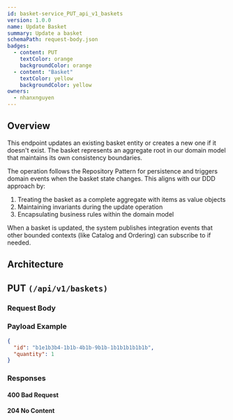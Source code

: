 ```yaml
---
id: basket-service_PUT_api_v1_baskets
version: 1.0.0
name: Update Basket
summary: Update a basket
schemaPath: request-body.json
badges:
  - content: PUT
    textColor: orange
    backgroundColor: orange
  - content: "Basket"
    textColor: yellow
    backgroundColor: yellow
owners:
  - nhanxnguyen
---
```


## Overview

This endpoint updates an existing basket entity or creates a new one if it doesn't exist. The basket represents an aggregate root in our domain model that maintains its own consistency boundaries.

The operation follows the Repository Pattern for persistence and triggers domain events when the basket state changes. This aligns with our DDD approach by:

1. Treating the basket as a complete aggregate with items as value objects
2. Maintaining invariants during the update operation
3. Encapsulating business rules within the domain model

When a basket is updated, the system publishes integration events that other bounded contexts (like Catalog and Ordering) can subscribe to if needed.

## Architecture

<NodeGraph />

## PUT `(/api/v1/baskets)`

### Request Body

<SchemaViewer file="request-body.json" maxHeight="500" id="request-body" />

### Payload Example

```json title="Payload example"
{
  "id": "b1e1b3b4-1b1b-4b1b-9b1b-1b1b1b1b1b1b",
  "quantity": 1
}
```

### Responses

#### <span className="text-orange-500">400 Bad Request</span>

<SchemaViewer file="response-400.json" maxHeight="500" id="response-400" />

#### <span className="text-green-500">204 No Content</span>
